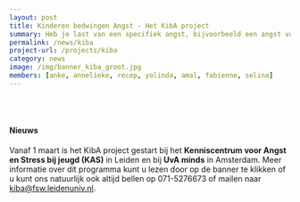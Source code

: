 ```yaml
---
layout: post
title: Kinderen bedwingen Angst - Het KibA project
summary: Heb je last van een specifiek angst, bijvoorbeeld een angst voor honden, hoogtes, injecties, onweer, het donker, spinnen of andere dieren? Dan is de KIBA training misschien wel iets voor jou!
permalink: /news/kiba
project-url: /projects/kiba
category: news
image: /img/banner_kiba_groot.jpg
members: [anke, annelieke, recep, yolinda, amal, fabienne, selina]
---
```


<br>
<br>

#### Nieuws
Vanaf 1 maart is het KibA project gestart bij het <B>Kenniscentrum voor Angst en Stress bij jeugd (KAS)</B> in Leiden en bij <B>UvA minds</B> in Amsterdam. Meer informatie over dit programma kunt u lezen door op de banner te klikken of u kunt ons natuurlijk ook altijd bellen op 071-5276673 of mailen naar kiba@fsw.leidenuniv.nl.
